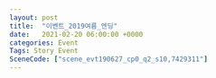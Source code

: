 ```yaml
---
layout: post
title:  "이벤트_2019여름_엔딩"
date:   2021-02-20 06:00:00 +0000
categories: Event
Tags: Story Event
SceneCode: ["scene_evt190627_cp0_q2_s10,7429311"]
---
```

